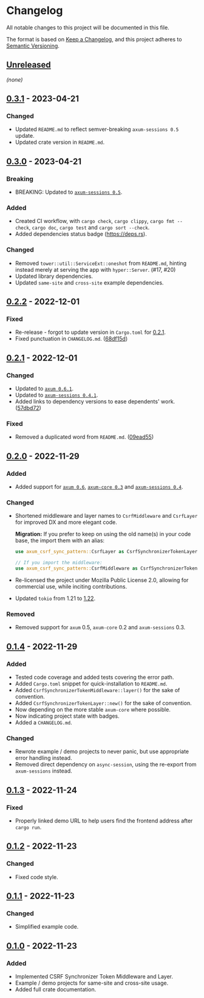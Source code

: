 # Changelog

All notable changes to this project will be documented in this file.

The format is based on [Keep a Changelog](https://keepachangelog.com/en/1.1.0/),
and this project adheres to [Semantic Versioning](https://semver.org/spec/v2.0.0.html).

## [Unreleased]

*(none)*

## [0.3.1] - 2023-04-21

### Changed

- Updated `README.md` to reflect semver-breaking `axum-sessions 0.5` update.
- Updated crate version in `README.md`.

## [0.3.0] - 2023-04-21

### Breaking

- BREAKING: Updated to [`axum-sessions 0.5`](https://github.com/maxcountryman/axum-sessions/releases/tag/v0.5.0).

### Added

- Created CI workflow, with `cargo check`, `cargo clippy`, `cargo fmt --check`, `cargo doc`, `cargo test` and `cargo sort --check`.
- Added dependencies status badge (https://deps.rs).

### Changed

- Removed `tower::util::ServiceExt::oneshot` from `README.md`, hinting instead merely at serving the app with `hyper::Server`. (#17, #20)
- Updated library dependencies.
- Updated `same-site` and `cross-site` example dependencies.

## [0.2.2] - 2022-12-01

### Fixed

- Re-release - forgot to update version in `Cargo.toml` for [0.2.1].
- Fixed punctuation in `CHANGELOG.md`. ([68df15d](https://github.com/LeoniePhiline/axum-csrf-sync-pattern/commit/68df15d63a9b3b9e4ccde84e34239bcba156629c))

## [0.2.1] - 2022-12-01

### Changed

- Updated to [`axum 0.6.1`](https://github.com/tokio-rs/axum/releases/tag/axum-v0.6.1).
- Updated to [`axum-sessions 0.4.1`](https://github.com/maxcountryman/axum-sessions/releases/tag/v0.4.1).
- Added links to dependency versions to ease dependents' work. ([57dbd72](https://github.com/LeoniePhiline/axum-csrf-sync-pattern/commit/57dbd72ba0cbd8ff29074d86f1480703d1cba9b1))

### Fixed

- Removed a duplicated word from `README.md`. ([09ead55](https://github.com/LeoniePhiline/axum-csrf-sync-pattern/commit/09ead55fef5d89f95d4ea444a206028a3539f5bb))

## [0.2.0] - 2022-11-29

### Added

- Added support for [`axum 0.6`](https://tokio.rs/blog/2022-11-25-announcing-axum-0-6-0),
  [`axum-core 0.3`](https://github.com/tokio-rs/axum/releases/tag/axum-core-v0.3.0)
  and [`axum-sessions 0.4`](https://github.com/maxcountryman/axum-sessions/releases/tag/v0.4.0).

### Changed

- Shortened middleware and layer names to `CsrfMiddleware` and `CsrfLayer`
  for improved DX and more elegant code.

  **Migration:** If you prefer to keep on using the old name(s) in your code base,
  the import them with an alias:

  ```rust
  use axum_csrf_sync_pattern::CsrfLayer as CsrfSynchronizerTokenLayer;

  // If you import the middleware:
  use axum_csrf_sync_pattern::CsrfMiddleware as CsrfSynchronizerTokenMiddleware;
  ```

- Re-licensed the project under Mozilla Public License 2.0,
  allowing for commercial use, while inciting contributions.
- Updated `tokio` from 1.21 to [1.22](https://github.com/tokio-rs/tokio/releases/tag/tokio-1.22.0).

### Removed

- Removed support for `axum` 0.5, `axum-core` 0.2 and `axum-sessions` 0.3.

## [0.1.4] - 2022-11-29

### Added

- Tested code coverage and added tests covering the error path.
- Added `Cargo.toml` snippet for quick-installation to `README.md`.
- Added `CsrfSynchronizerTokenMiddleware::layer()` for the sake of convention.
- Added `CsrfSynchronizerTokenLayer::new()` for the sake of convention.
- Now depending on the more stable `axum-core` where possible.
- Now indicating project state with badges.
- Added a `CHANGELOG.md`.

### Changed

- Rewrote example / demo projects to never panic, but use appropriate error handling instead.
- Removed direct dependency on `async-session`, using the re-export from `axum-sessions` instead.

## [0.1.3] - 2022-11-24

### Fixed

- Properly linked demo URL to help users find the frontend address after `cargo run`.

## [0.1.2] - 2022-11-23

### Changed

- Fixed code style.

## [0.1.1] - 2022-11-23

### Changed

- Simplified example code.

## [0.1.0] - 2022-11-23

### Added

- Implemented CSRF Synchronizer Token Middleware and Layer.
- Example / demo projects for same-site and cross-site usage.
- Added full crate documentation.

[unreleased]: https://github.com/LeoniePhiline/axum-csrf-sync-pattern/compare/0.3.1...HEAD
[0.3.1]: https://github.com/LeoniePhiline/axum-csrf-sync-pattern/compare/0.3.0...0.3.1
[0.3.0]: https://github.com/LeoniePhiline/axum-csrf-sync-pattern/compare/0.2.2...0.3.0
[0.2.2]: https://github.com/LeoniePhiline/axum-csrf-sync-pattern/compare/0.2.1...0.2.2
[0.2.1]: https://github.com/LeoniePhiline/axum-csrf-sync-pattern/compare/0.2.0...0.2.1
[0.2.0]: https://github.com/LeoniePhiline/axum-csrf-sync-pattern/compare/0.1.4...0.2.0
[0.1.4]: https://github.com/LeoniePhiline/axum-csrf-sync-pattern/compare/0.1.3...0.1.4
[0.1.3]: https://github.com/LeoniePhiline/axum-csrf-sync-pattern/compare/0.1.2...0.1.3
[0.1.2]: https://github.com/LeoniePhiline/axum-csrf-sync-pattern/compare/0.1.1...0.1.2
[0.1.1]: https://github.com/LeoniePhiline/axum-csrf-sync-pattern/compare/0.1.0...0.1.1
[0.1.0]: https://github.com/LeoniePhiline/axum-csrf-sync-pattern/releases/tag/0.1.0
